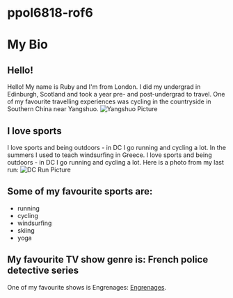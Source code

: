 # ppol6818-rof6
 # My Bio 
 
 ## Hello! 
 Hello! My name is Ruby and I'm from London. I did my undergrad in Edinburgh, Scotland and took a year pre- and post-undergrad to travel. One of my favourite travelling experiences was cycling in the countryside in Southern China near Yangshuo. 
 ![Yangshuo Picture](./Images/one.jpeg)
 
 ## I love sports 
 I love sports and being outdoors - in DC I go running and cycling a lot. In the summers I used to teach windsurfing in Greece. 
 I love sports and being outdoors - in DC I go running and cycling a lot. 
 Here is a photo from my last run: 
 ![DC Run Picture](./Images/run.jpg)
 
 ## Some of my favourite sports are: 
 - running
 - cycling
 - windsurfing
 - skiing 
 - yoga 
 
 ## My favourite TV show genre is: French police detective series 
 One of my favourite shows is Engrenages: [Engrenages](https://en.wikipedia.org/wiki/Spiral_(TV_series)).
 
 
